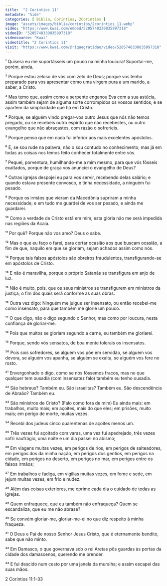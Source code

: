 ```yaml
---
title:  "2 Corintios 11"
metadate: "hide"
categories: [ Biblia, Corintios, 2Corintios ]
image: "assets/images/biblia/corintios/2corintios_11.webp"
video: "https://www.kwai.com/embed/5205748330835997318"
videoID: "5205748330835997318"
videosource: "Kwai"
videotitle: "2 Corintios 11"
visit: "https://www.kwai.com/@riquegratidao/video/5205748330835997318"
---
```






¹ Quisera eu me suportásseis um pouco na minha loucura! Suportai-me, porém, ainda.

² Porque estou zeloso de vós com zelo de Deus; porque vos tenho preparado para vos apresentar como uma virgem pura a um marido, a saber, a Cristo.

³ Mas temo que, assim como a serpente enganou Eva com a sua astúcia, assim também sejam de alguma sorte corrompidos os vossos sentidos, e se apartem da simplicidade que há em Cristo.

⁴ Porque, se alguém vindo pregar-vos outro Jesus que nós não temos pregado, ou se recebeis outro espírito que não recebestes, ou outro evangelho que não abraçastes, com razão o sofreríeis.

⁵ Porque penso que em nada fui inferior aos mais excelentes apóstolos.

⁶ E, se sou rude na palavra, não o sou contudo no conhecimento; mas já em todas as coisas nos temos feito conhecer totalmente entre vós.

⁷ Pequei, porventura, humilhando-me a mim mesmo, para que vós fôsseis exaltados, porque de graça vos anunciei o evangelho de Deus?

⁸ Outras igrejas despojei eu para vos servir, recebendo delas salário; e quando estava presente convosco, e tinha necessidade, a ninguém fui pesado.

⁹ Porque os irmãos que vieram da Macedônia supriram a minha necessidade; e em tudo me guardei de vos ser pesado, e ainda me guardarei.

¹⁰ Como a verdade de Cristo está em mim, esta glória não me será impedida nas regiões da Acaia.

¹¹ Por quê? Porque não vos amo? Deus o sabe.

¹² Mas o que eu faço o farei, para cortar ocasião aos que buscam ocasião, a fim de que, naquilo em que se gloriam, sejam achados assim como nós.

¹³ Porque tais falsos apóstolos são obreiros fraudulentos, transfigurando-se em apóstolos de Cristo.

¹⁴ E não é maravilha, porque o próprio Satanás se transfigura em anjo de luz.

¹⁵ Não é muito, pois, que os seus ministros se transfigurem em ministros da justiça; o fim dos quais será conforme as suas obras.

¹⁶ Outra vez digo: Ninguém me julgue ser insensato, ou então recebei-me como insensato, para que também me glorie um pouco.

¹⁷ O que digo, não o digo segundo o Senhor, mas como por loucura, nesta confiança de gloriar-me.

¹⁸ Pois que muitos se gloriam segundo a carne, eu também me gloriarei.

¹⁹ Porque, sendo vós sensatos, de boa mente tolerais os insensatos.

²⁰ Pois sois sofredores, se alguém vos põe em servidão, se alguém vos devora, se alguém vos apanha, se alguém se exalta, se alguém vos fere no rosto.

²¹ Envergonhado o digo, como se nós fôssemos fracos, mas no que qualquer tem ousadia (com insensatez falo) também eu tenho ousadia.

²² São hebreus? Também eu. São israelitas? Também eu. São descendência de Abraão? Também eu.

²³ São ministros de Cristo? (Falo como fora de mim) Eu ainda mais: em trabalhos, muito mais; em açoites, mais do que eles; em prisões, muito mais; em perigo de morte, muitas vezes.

²⁴ Recebi dos judeus cinco quarentenas de açoites menos um.

²⁵ Três vezes fui açoitado com varas, uma vez fui apedrejado, três vezes sofri naufrágio, uma noite e um dia passei no abismo;

²⁶ Em viagens muitas vezes, em perigos de rios, em perigos de salteadores, em perigos dos da minha nação, em perigos dos gentios, em perigos na cidade, em perigos no deserto, em perigos no mar, em perigos entre os falsos irmãos;

²⁷ Em trabalhos e fadiga, em vigílias muitas vezes, em fome e sede, em jejum muitas vezes, em frio e nudez.

²⁸ Além das coisas exteriores, me oprime cada dia o cuidado de todas as igrejas.

²⁹ Quem enfraquece, que eu também não enfraqueça? Quem se escandaliza, que eu me não abrase?

³⁰ Se convém gloriar-me, gloriar-me-ei no que diz respeito à minha fraqueza.

³¹ O Deus e Pai de nosso Senhor Jesus Cristo, que é eternamente bendito, sabe que não minto.

³² Em Damasco, o que governava sob o rei Aretas pôs guardas às portas da cidade dos damascenos, querendo me prender.

³³ E fui descido num cesto por uma janela da muralha; e assim escapei das suas mãos. 




2 Coríntios 11:1-33
